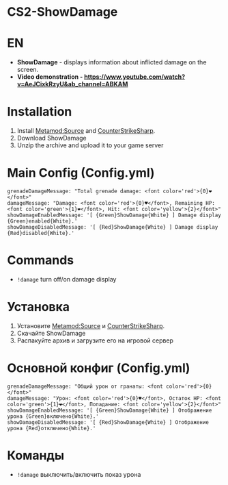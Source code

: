# CS2-ShowDamage
# EN
- **ShowDamage** - displays information about inflicted damage on the screen.
- **Video demonstration - https://www.youtube.com/watch?v=AeJCixkRzyU&ab_channel=ABKAM**

# Installation
1. Install [Metamod:Source](https://www.sourcemm.net/downloads.php/?branch=master) and [CounterStrikeSharp](https://github.com/roflmuffin/CounterStrikeSharp).
2. Download ShowDamage
3. Unzip the archive and upload it to your game server

# Main Config (Config.yml)
```
grenadeDamageMessage: "Total grenade damage: <font color='red'>{0}❤</font>"
damageMessage: "Damage: <font color='red'>{0}♥</font>, Remaining HP: <font color='green'>{1}❤</font>, Hit: <font color='yellow'>{2}</font>"
showDamageEnabledMessage: '[ {Green}ShowDamage{White} ] Damage display {Green}enabled{White}.'
showDamageDisabledMessage: '[ {Red}ShowDamage{White} ] Damage display {Red}disabled{White}.'
```

# Commands
- `!damage` turn off/on damage display


# Установка
1. Установите [Metamod:Source](https://www.sourcemm.net/downloads.php/?branch=master) и [CounterStrikeSharp](https://github.com/roflmuffin/CounterStrikeSharp).
2. Скачайте ShowDamage
3. Распакуйте архив и загрузите его на игровой сервер

# Основной конфиг (Config.yml)
```
grenadeDamageMessage: "Общий урон от гранаты: <font color='red'>{0}</font>"
damageMessage: "Урон: <font color='red'>{0}♥</font>, Остаток HP: <font color='green'>{1}❤</font>, Попадание: <font color='yellow'>{2}</font>"
showDamageEnabledMessage: '[ {Green}ShowDamage{White} ] Отображение урона {Green}включено{White}.'
showDamageDisabledMessage: '[ {Red}ShowDamage{White} ] Отображение урона {Red}отключено{White}.'
```

# Команды
- `!damage` выключить/включить показ урона
